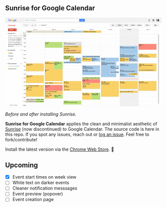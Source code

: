 ## Sunrise for Google Calendar

![image](https://raw.githubusercontent.com/ellenli/sunrise/master/cws-assets/sunrise-1.1.6.gif)

*Before and after installing Sunrise.*

**Sunrise for Google Calendar** applies the clean and minimalist aesthetic of [Sunrise](http://blog.sunrise.am/post/90663314504/sunrise-for-mac) (now discontinued) to Google Calendar. The source code is here in this repo. If you spot any issues, reach out or [log an issue](https://github.com/ellenli/sunrise/issues/new). Feel free to fork/contribute!

Install the latest version via the [Chrome Web Store](https://chrome.google.com/webstore/detail/sunrise-for-google-calend/fmjolpmacffkcohajfojifclfhcignem). :wave:

## Upcoming

- [x] Event start times on week view
- [ ] White text on darker events
- [ ] Cleaner notification messsages
- [ ] Event preview (popover)
- [ ] Event creation page
